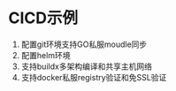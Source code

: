 # CICD示例

1. 配置git环境支持GO私服moudle同步
2. 配置helm环境
3. 支持buildx多架构编译和共享主机网络
4. 支持docker私服registry验证和免SSL验证